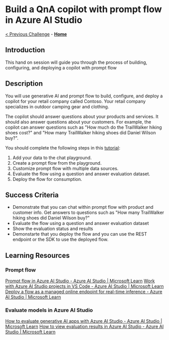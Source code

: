 # Build a QnA copilot with prompt flow in Azure AI Studio

 [< Previous Challenge](./Challenge-02.md) - **[Home](../README.md)**

## Introduction
This hand on session will guide you through the process of building, configuring, and deploying a copilot with prompt flow

## Description
You will use generative AI and prompt flow to build, configure, and deploy a copilot for your retail company called Contoso. Your retail company specializes in outdoor camping gear and clothing.

The copilot should answer questions about your products and services. It should also answer questions about your customers. For example, the copilot can answer questions such as "How much do the TrailWalker hiking shoes cost?" and "How many TrailWalker hiking shoes did Daniel Wilson buy?".

You should complete the following steps in this [tutorial](https://learn.microsoft.com/en-us/azure/ai-studio/tutorials/deploy-copilot-ai-studio):
1. Add your data to the chat playground.
2. Create a prompt flow from the playground.
3. Customize prompt flow with multiple data sources.
4. Evaluate the flow using a question and answer evaluation dataset.
5. Deploy the flow for consumption.

## Success Criteria
- Demonstrate that you can chat within prompt flow with product and customer info. Get answers to questions such as "How many TrailWalker hiking shoes did Daniel Wilson buy?"
- Evaluate the flow using a question and answer evaluation dataset
- Show the evaluation status and results
- Demonstarte that you deploy the flow and you can use the REST endpoint or the SDK to use the deployed flow.
  
## Learning Resources
### Prompt flow
[Prompt flow in Azure AI Studio - Azure AI Studio | Microsoft Learn](https://learn.microsoft.com/en-us/azure/ai-studio/how-to/prompt-flow)
[Work with Azure AI Studio projects in VS Code - Azure AI Studio | Microsoft Learn](https://learn.microsoft.com/en-us/azure/ai-studio/how-to/develop/vscode)
[Deploy a flow as a managed online endpoint for real-time inference - Azure AI Studio | Microsoft Learn](https://learn.microsoft.com/en-us/azure/ai-studio/how-to/flow-deploy)
### Evaluate models in Azure AI Studio
[How to evaluate generative AI apps with Azure AI Studio - Azure AI Studio | Microsoft Learn](https://learn.microsoft.com/en-us/azure/ai-studio/how-to/evaluate-generative-ai-app)
[How to view evaluation results in Azure AI Studio - Azure AI Studio | Microsoft Learn](https://learn.microsoft.com/en-us/azure/ai-studio/how-to/evaluate-flow-results)

